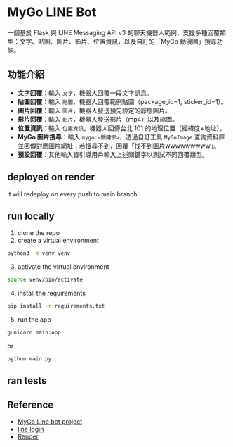 # MyGo LINE Bot

一個基於 Flask 與 LINE Messaging API v3 的聊天機器人範例，支援多種回覆類型：文字、貼圖、圖片、影片、位置資訊，以及自訂的「MyGo 動漫圖」搜尋功能。


## 功能介紹

- **文字回覆**：輸入 `文字`，機器人回覆一段文字訊息。
- **貼圖回覆**：輸入 `貼圖`，機器人回覆範例貼圖（package_id=1, sticker_id=1）。
- **圖片回覆**：輸入 `圖片`，機器人發送預先設定的靜態圖片。
- **影片回覆**：輸入 `影片`，機器人發送影片（mp4）以及縮圖。
- **位置資訊**：輸入 `位置資訊`，機器人回傳台北 101 的地理位置（經緯度+地址）。
- **MyGo 圖片搜尋**：輸入 `mygo:<關鍵字>`，透過自訂工具 `MyGoImage` 查詢資料庫並回傳對應圖片網址；若搜尋不到，回覆「找不到圖片wwwwwwwww」。
- **預設回覆**：其他輸入皆引導用戶輸入上述關鍵字以測試不同回覆類型。

## deployed on render
it will redeploy on every push to main branch

## run locally
1. clone the repo
2. create a virtual environment
```bash
python3 -m venv venv
```
3. activate the virtual environment
```bash
source venv/bin/activate
```
4. install the requirements
```bash
pip install -r requirements.txt
```
5. run the app
```bash
gunicorn main:app
```

or 
```bash
python main.py
```

## ran tests

## Reference

- [MyGo Line bot project](https://hackmd.io/@StevenShih-0402/mygorobot)
- [line login](https://developers.line.biz/console/)
- [Render](https://dashboard.render.com/)